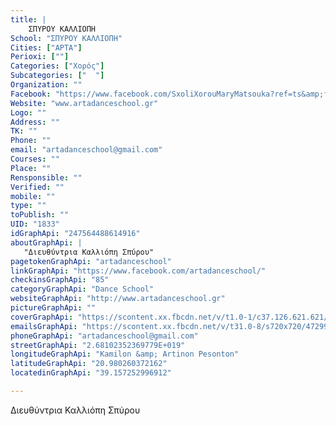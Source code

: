 ```yaml
---
title: |
    ΣΠΥΡΟΥ ΚΑΛΛΙΟΠΗ
School: "ΣΠΥΡΟΥ ΚΑΛΛΙΟΠΗ"
Cities: ["ΑΡΤΑ"]
Perioxi: [""]
Categories: ["Χορός"]
Subcategories: ["  "]
Organization: ""
Facebook: "https://www.facebook.com/SxoliXorouMaryMatsouka?ref=ts&amp;fref=ts"
Website: "www.artadanceschool.gr"
Logo: ""
Address: ""
TK: ""
Phone: ""
email: "artadanceschool@gmail.com"
Courses: ""
Place: ""
Rensponsible: ""
Verified: ""
mobile: ""
type: ""
toPublish: ""
UID: "1833"
idGraphApi: "247564488614916"
aboutGraphApi: | 
   "Διευθύντρια Καλλιόπη Σπύρου"
pagetokenGraphApi: "artadanceschool"
linkGraphApi: "https://www.facebook.com/artadanceschool/"
checkinsGraphApi: "85"
categoryGraphApi: "Dance School"
websiteGraphApi: "http://www.artadanceschool.gr"
pictureGraphApi: ""
coverGraphApi: "https://scontent.xx.fbcdn.net/v/t1.0-1/c37.126.621.621/s50x50/386236_307894975915200_709034140_n.jpg?oh=8580e8cf4368a6d326373a77138bd6c7&amp;oe=5B40CAF1"
emailsGraphApi: "https://scontent.xx.fbcdn.net/v/t31.0-8/s720x720/472999_341098689261495_1691614669_o.jpg?oh=bf4d99b4ca70ec6200c0440c7def3bc3&amp;oe=5B413042"
phoneGraphApi: "artadanceschool@gmail.com"
streetGraphApi: "2.68102352369779E+019"
longitudeGraphApi: "Kamilon &amp; Artinon Pesonton"
latitudeGraphApi: "20.980260372162"
locatedinGraphApi: "39.157252996912"

---
```


Διευθύντρια Καλλιόπη Σπύρου

